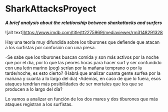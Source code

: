# SharkAttacksProyect
**_A brief analysis about the relationship between sharkattacks and surfers_**

![alt text]https://www.imdb.com/title/tt2275969/mediaviewer/rm3148291328


Hay una teoría muy difundida sobre los tiburones que defiende que atacan a los surfistas por confusión con una presa. 

-Se sabe que los tiburones buscan comida y son más activos por la noche que por el día, por lo que las peores horas para hacer surf y ser confundido con una león marino (peg) serían por la mañana temprano o por la tarde/noche, es esto cierto?
(Habrá que analizar cuanta gente surfea por la mañana y cuanta a lo largo del día)
-Además, en caso de que lo fuera,  esos ataques tendrían más posibilidades de ser mortales que los que se producen a lo largo del día?

Lo vamos a analizar en función de los dos mares y dos tiburones que más ataques registran a los surfistas.
